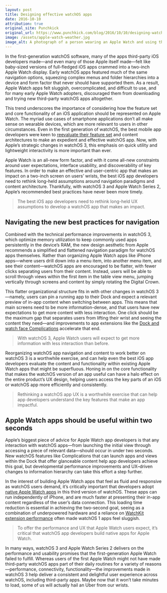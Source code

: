 ```yaml
---
layout: post
title: Designing effective watchOS apps
date: 2016-10-10
attribution: true
original_site: Punchkick
original_url: https://www.punchkick.com/blog/2016/10/10/designing-watchos-apps-to-be-more-user-friendly-and-effective
image: /assets/apple-watch-weather.jpg
image_alt: A photograph of a person wearing an Apple Watch and using the Weather app for watchOS.
---
```

In the first-generation watchOS software, many of the apps third-party iOS developers made—and even many of those Apple itself made—felt like baby-sized versions of full-fledged iOS apps crammed into a two-inch Apple Watch display. Early watchOS apps featured much of the same navigation options, squeezing complex menus and folder hierarchies into a device and form factor that never should have supported them. As a result, Apple Watch apps felt sluggish, overcomplicated, and difficult to use, and for many early Apple Watch adopters, discouraged them from downloading and trying new third-party watchOS apps altogether.

This trend underscores the importance of considering how the feature set and core functionality of an iOS application should be represented on Apple Watch. The myriad use cases of smartphone applications don’t all make sense on wearable devices, which are more relevant to users in other circumstances. Even in the first generation of watchOS, the best mobile app developers were keen to [reevaluate their feature set](https://www.punchkick.com/blog/2015/05/21/how-to-extend-your-ios-app-brand-experience-to-apple-watch) and content architectures to make an expedient and effective watchOS app. Now, with Apple’s strategic changes in watchOS 3, this emphasis on quick utility and lightweight interactivity is more important than ever.

Apple Watch is an all-new form factor, and with it come all-new constraints around user expectations, interface usability, and discoverability of key features. In order to make an effective and user-centric app that makes an impact on a two-inch screen on users’ wrists, the best iOS app developers need to rethink long-held assumptions around navigation paradigms and content architecture. Thankfully, with watchOS 3 and Apple Watch Series 2, Apple’s recommended best practices have never been more timely.

> The best iOS app developers need to rethink long-held UX assumptions to develop a watchOS app that makes an impact.

## Navigating the new best practices for navigation

Combined with the technical performance improvements in watchOS 3, which optimize memory utilization to keep commonly used apps persistently in the device’s RAM, the new design aesthetic from Apple recommends a simplified and flattened navigation paradigm for watchOS apps themselves. Rather than organizing Apple Watch apps like iPhone apps—where users drill down into a menu item, into another menu item, and see their content—watchOS apps are encouraged to be flatter, with fewer clicks separating users from their content. Instead, users will be able to scroll through views within the first item in the table view menu, jumping vertically through screens and content by simply rotating the Digital Crown.

This flatter organizational structure fits in with other changes in watchOS 3—namely, users can pin a running app to their Dock and expect a relevant preview of in-app content when switching between apps. This means that main screens need to be more information-dense, and that users have new expectations to get more content with less interaction. One click should be the maximum gap that separates users from lifting their wrist and seeing the content they need—and improvements to app extensions like the [Dock and watch face Complications](/2016/10/04/watchos-complications-dock) accelerate that end.

> With watchOS 3, Apple Watch users will expect to get more information with less interaction than before.

Reorganizing watchOS app navigation and content to work better on watchOS 3 is a worthwhile exercise, and can help even the best iOS app developers evaluate the content and functionality within existing Apple Watch apps that might be superfluous. Honing in on the core functionality that makes the watchOS version of an app useful can have a halo effect on the entire product’s UX design, helping users access the key parts of an iOS or watchOS app more efficiently and consistently.

> Rethinking a watchOS app UX is a worthwhile exercise that can help app developers understand the key features that make an app impactful.

## Apple Watch apps should be useful within two seconds

Apple’s biggest piece of advice for Apple Watch app developers is that any interaction with watchOS apps—from launching the initial view through accessing a piece of relevant data—should occur in under two seconds. New watchOS features like Complications that can launch apps and views within the Dock that offer glanceable content help app developers achieve this goal, but developmental performance improvements and UX–driven changes to information hierarchy can take this effort a step further.

In the interest of building Apple Watch apps that feel as fluid and responsive as watchOS users demand, it’s critically important that developers adopt [native Apple Watch apps](https://www.punchkick.com/blog/2015/07/14/what-you-need-to-know-about-watchos-2) in this third version of watchOS. These apps can run independently of iPhone, and are much faster at presenting their in-app content regardless of the user’s data connection. This loading time reduction is essential in achieving the two-second goal, seeing as a combination of underpowered hardware and a reliance on [WatchKit extension performance](https://www.punchkick.com/blog/2014/11/19/watchkit-gives-an-early-glimpse-into-how-apple-watch-works) often made watchOS 1 apps feel sluggish.

> To offer the performance and UX that Apple Watch users expect, it’s critical that watchOS app developers build native apps for Apple Watch.

In many ways, watchOS 3 and Apple Watch Series 2 delivers on the performance and usability promises that the first-generation Apple Watch failed to fulfill. Whereas users of the first Apple Watch might not have made third-party watchOS apps part of their daily routines for a variety of reasons—performance, connectivity, functionality—the improvements made in watchOS 3 help deliver a consistent and delightful user experience across watchOS, including third-party apps. Maybe now that it won’t take minutes to load, some of us will actually hail an Uber from our wrists.